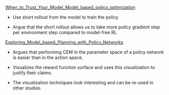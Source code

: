 [When_to_Trust_Your_Model_Model_based_policy_optimization](When_to_Trust_Your_Model_Model_based_policy_optimization.pdf)

- Use short rollout from the model to train the policy

- Argue that the short rollout allows us to take more policy gradient step per environment step compared to model-free RL

[Exploring_Model_based_Planning_with_Policy_Networks](Exploring_Model_based_Planning_with_Policy_Networks.pdf)

- Argues that performing CEM in the parameter space of a policy network is easier than in the action space.

- Visualizes the reward function surface and uses this visualization to justify their claims.

- The visualization techniques look interesting and can be re-used in other studies.
